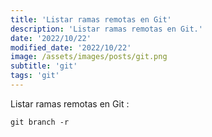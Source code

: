 ```yaml
---
title: 'Listar ramas remotas en Git'
description: 'Listar ramas remotas en Git.'
date: '2022/10/22'
modified_date: '2022/10/22'
image: /assets/images/posts/git.png
subtitle: 'git'
tags: 'git'
---
```


Listar ramas remotas en Git :

```shell
git branch -r
```
